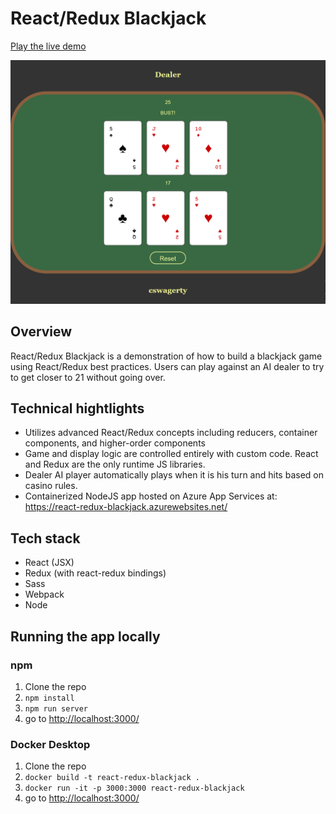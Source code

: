 # React/Redux Blackjack

<a href="https://react-redux-blackjack.azurewebsites.net/">Play the live demo</a>

<img src="./app-screenshot.png" width="600px" />

## Overview

React/Redux Blackjack is a demonstration of how to build a blackjack game using React/Redux best practices. Users can play against an AI dealer to try to get closer to 21 without going over.

## Technical hightlights
- Utilizes advanced React/Redux concepts including reducers, container components, and higher-order components
- Game and display logic are controlled entirely with custom code. React and Redux are the only runtime JS libraries.
- Dealer AI player automatically plays when it is his turn and hits based on casino rules.
- Containerized NodeJS app hosted on Azure App Services at: <a href="https://react-redux-blackjack.azurewebsites.net/">https://react-redux-blackjack.azurewebsites.net/</a>

## Tech stack
- React (JSX)
- Redux (with react-redux bindings)
- Sass
- Webpack
- Node

## Running the app locally

### npm

1. Clone the repo
2. `npm install`
3. `npm run server`
4. go to <a href="http://localhost:3000/">http://localhost:3000/</a>

### Docker Desktop

1. Clone the repo
2. `docker build -t react-redux-blackjack .`
3. `docker run -it -p 3000:3000 react-redux-blackjack`
4. go to <a href="http://localhost:3000/">http://localhost:3000/</a>